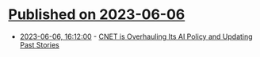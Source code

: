 # [Published on 2023-06-06](index.md)

* [2023-06-06, 16:12:00](https://tech.slashdot.org/story/23/06/06/1612247/cnet-is-overhauling-its-ai-policy-and-updating-past-stories?utm_source=rss1.0mainlinkanon&utm_medium=feed) - [CNET is Overhauling Its AI Policy and Updating Past Stories](https://tech.slashdot.org/story/23/06/06/1612247/cnet-is-overhauling-its-ai-policy-and-updating-past-stories?utm_source=rss1.0mainlinkanon&utm_medium=feed)
